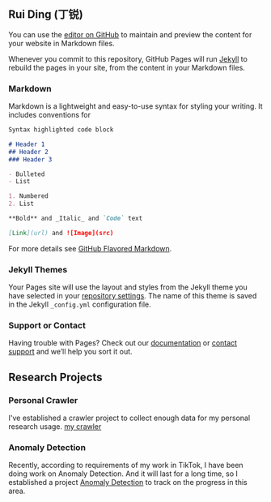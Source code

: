 ## Rui Ding (丁锐)

You can use the [editor on GitHub](https://github.com/rui-sz/rui-sz.github.io/edit/main/index.md) to maintain and preview the content for your website in Markdown files.

Whenever you commit to this repository, GitHub Pages will run [Jekyll](https://jekyllrb.com/) to rebuild the pages in your site, from the content in your Markdown files.

### Markdown

Markdown is a lightweight and easy-to-use syntax for styling your writing. It includes conventions for

```markdown
Syntax highlighted code block

# Header 1
## Header 2
### Header 3

- Bulleted
- List

1. Numbered
2. List

**Bold** and _Italic_ and `Code` text

[Link](url) and ![Image](src)
```

For more details see [GitHub Flavored Markdown](https://guides.github.com/features/mastering-markdown/).

### Jekyll Themes

Your Pages site will use the layout and styles from the Jekyll theme you have selected in your [repository settings](https://github.com/rui-sz/rui-sz.github.io/settings/pages). The name of this theme is saved in the Jekyll `_config.yml` configuration file.

### Support or Contact

Having trouble with Pages? Check out our [documentation](https://docs.github.com/categories/github-pages-basics/) or [contact support](https://support.github.com/contact) and we’ll help you sort it out.

## Research Projects

### Personal Crawler

I've established a crawler project to collect enough data for my personal research usage. [my crawler](https://rui-sz.github.io/crawler)

### Anomaly Detection

Recently, according to requirements of my work in TikTok, I have been doing work on Anomaly Detection. And it will last for a long time, so I established a project [Anomaly Detection](https://rui-sz.github.io/anomaly-detection) to track on the progress in this area.

